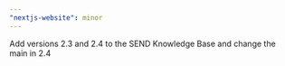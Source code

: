 ```yaml
---
"nextjs-website": minor
---
```


Add versions 2.3 and 2.4 to the SEND Knowledge Base and change the main in 2.4
